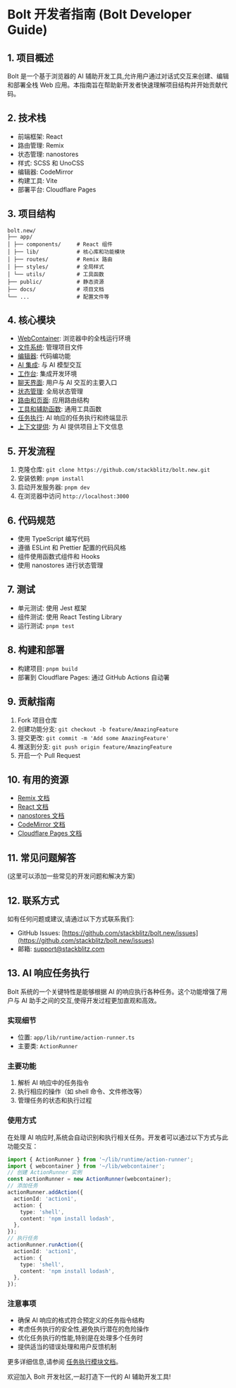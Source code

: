 # Bolt 开发者指南 (Bolt Developer Guide)

## 1. 项目概述

Bolt 是一个基于浏览器的 AI 辅助开发工具,允许用户通过对话式交互来创建、编辑和部署全栈 Web 应用。本指南旨在帮助新开发者快速理解项目结构并开始贡献代码。

## 2. 技术栈

- 前端框架: React
- 路由管理: Remix
- 状态管理: nanostores
- 样式: SCSS 和 UnoCSS
- 编辑器: CodeMirror
- 构建工具: Vite
- 部署平台: Cloudflare Pages

## 3. 项目结构

```
bolt.new/
├── app/
│ ├── components/     # React 组件
│ ├── lib/            # 核心库和功能模块
│ ├── routes/         # Remix 路由
│ ├── styles/         # 全局样式
│ └── utils/          # 工具函数
├── public/           # 静态资源
├── docs/             # 项目文档
└── ...               # 配置文件等
```

## 4. 核心模块

- [WebContainer](./modules/webcontainer.md): 浏览器中的全栈运行环境
- [文件系统](./modules/文件系统-FileSystem.md): 管理项目文件
- [编辑器](./modules/编辑器-Editor.md): 代码编功能
- [AI 集成](./modules/AI集成-AIIntegration.md): 与 AI 模型交互
- [工作台](./modules/工作台-Workbench.md): 集成开发环境
- [聊天界面](./modules/聊天界面-ChatInterface.md): 用户与 AI 交互的主要入口
- [状态管理](./modules/状态管理-StateManagement.md): 全局状态管理
- [路由和页面](./modules/路由和页面-RoutesAndPages.md): 应用路由结构
- [工具和辅助函数](./modules/工具和辅助函数-UtilsAndHelpers.md): 通用工具函数
- [任务执行](./modules/任务执行-TaskExecution.md): AI 响应的任务执行和终端显示
- [上下文提供](./modules/上下文提供-ContextProvider.md): 为 AI 提供项目上下文信息

## 5. 开发流程

1. 克隆仓库: `git clone https://github.com/stackblitz/bolt.new.git`
2. 安装依赖: `pnpm install`
3. 启动开发服务器: `pnpm dev`
4. 在浏览器中访问 `http://localhost:3000`

## 6. 代码规范

- 使用 TypeScript 编写代码
- 遵循 ESLint 和 Prettier 配置的代码风格
- 组件使用函数式组件和 Hooks
- 使用 nanostores 进行状态管理

## 7. 测试

- 单元测试: 使用 Jest 框架
- 组件测试: 使用 React Testing Library
- 运行测试: `pnpm test`

## 8. 构建和部署

- 构建项目: `pnpm build`
- 部署到 Cloudflare Pages: 通过 GitHub Actions 自动署

## 9. 贡献指南

1. Fork 项目仓库
2. 创建功能分支: `git checkout -b feature/AmazingFeature`
3. 提交更改: `git commit -m 'Add some AmazingFeature'`
4. 推送到分支: `git push origin feature/AmazingFeature`
5. 开启一个 Pull Request

## 10. 有用的资源

- [Remix 文档](https://remix.run/docs/en/main)
- [React 文档](https://reactjs.org/docs/getting-started.html)
- [nanostores 文档](https://github.com/nanostores/nanostores#readme)
- [CodeMirror 文档](https://codemirror.net/docs/)
- [Cloudflare Pages 文档](https://developers.cloudflare.com/pages/)

## 11. 常见问题解答

(这里可以添加一些常见的开发问题和解决方案)

## 12. 联系方式

如有任何问题或建议,请通过以下方式联系我们:

- GitHub Issues: [https://github.com/stackblitz/bolt.new/issues](https://github.com/stackblitz/bolt.new/issues)
- 邮箱: support@stackblitz.com

## 13. AI 响应任务执行

Bolt 系统的一个关键特性是能够根据 AI 的响应执行各种任务。这个功能增强了用户与 AI 助手之间的交互,使得开发过程更加直观和高效。

### 实现细节

- 位置: `app/lib/runtime/action-runner.ts`
- 主要类: `ActionRunner`

### 主要功能

1. 解析 AI 响应中的任务指令
2. 执行相应的操作（如 shell 命令、文件修改等）
3. 管理任务的状态和执行过程

### 使用方式

在处理 AI 响应时,系统会自动识别和执行相关任务。开发者可以通过以下方式与此功能交互：

```typescript
import { ActionRunner } from '~/lib/runtime/action-runner';
import { webcontainer } from '~/lib/webcontainer';
// 创建 ActionRunner 实例
const actionRunner = new ActionRunner(webcontainer);
// 添加任务
actionRunner.addAction({
  actionId: 'action1',
  action: {
    type: 'shell',
    content: 'npm install lodash',
  },
});
// 执行任务
actionRunner.runAction({
  actionId: 'action1',
  action: {
    type: 'shell',
    content: 'npm install lodash',
  },
});
```


### 注意事项

- 确保 AI 响应的格式符合预定义的任务指令结构
- 考虑任务执行的安全性,避免执行潜在的危险操作
- 优化任务执行的性能,特别是在处理多个任务时
- 提供适当的错误处理和用户反馈机制

更多详细信息,请参阅 [任务执行模块文档](./modules/任务执行-TaskExecution.md)。



欢迎加入 Bolt 开发社区,一起打造下一代的 AI 辅助开发工具!

